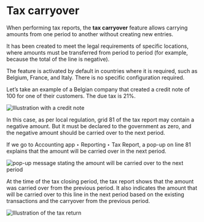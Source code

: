 # Tax carryover

When performing tax reports, the **tax carryover** feature allows carrying
amounts from one period to another without creating new entries.

It has been created to meet the legal requirements of specific locations,
where amounts must be transferred from period to period (for example, because
the total of the line is negative).

The feature is activated by default in countries where it is required, such as
Belgium, France, and Italy. There is no specific configuration required.

Let’s take an example of a Belgian company that created a credit note of 100
for one of their customers. The due tax is 21%.

![Illustration with a credit note](../../../../_images/belgian-example.png)

In this case, as per local regulation, grid 81 of the tax report may contain a
negative amount. But it must be declared to the government as zero, and the
negative amount should be carried over to the next period.

If we go to Accounting app ‣ Reporting ‣ Tax Report, a pop-up on line 81
explains that the amount will be carried over in the next period.

![pop-up message stating the amount will be carried over to the next
period](../../../../_images/pop-up.png)

At the time of the tax closing period, the tax report shows that the amount
was carried over from the previous period. It also indicates the amount that
will be carried over to this line in the next period based on the existing
transactions and the carryover from the previous period.

![Illustration of the tax return](../../../../_images/tax-return.png)

